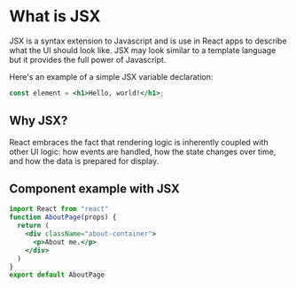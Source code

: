 # What is JSX

JSX is a syntax extension to Javascript and is use in React apps to describe what the UI should look like. JSX may look similar to a template language but it provides the full power of Javascript.

Here's an example of a simple JSX variable declaration:

```jsx
const element = <h1>Hello, world!</h1>;
```

## Why JSX?

React embraces the fact that rendering logic is inherently coupled with other UI logic: how events are handled, how the state changes over time, and how the data is prepared for display.

## Component example with JSX

```jsx
import React from "react"
function AboutPage(props) {
  return (
    <div className="about-container">
      <p>About me.</p>
    </div>
  )
}
export default AboutPage
```
